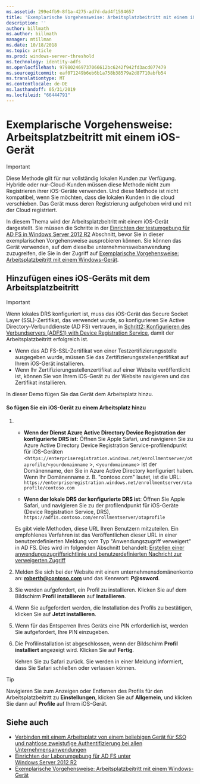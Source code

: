 ```yaml
---
ms.assetid: 299e4fb9-8f1a-4275-ad7d-dad4f1594657
title: 'Exemplarische Vorgehensweise: Arbeitsplatzbeitritt mit einem iOS-Gerät'
description: ''
author: billmath
ms.author: billmath
manager: mtillman
ms.date: 10/18/2018
ms.topic: article
ms.prod: windows-server-threshold
ms.technology: identity-adfs
ms.openlocfilehash: 979802469737066612bc6242f942fd3acd077479
ms.sourcegitcommit: eaf071249b6eb6b1a758b38579a2d87710abfb54
ms.translationtype: MT
ms.contentlocale: de-DE
ms.lasthandoff: 05/31/2019
ms.locfileid: "66444791"
---
```

# <a name="walkthrough-workplace-join-with-an-ios-device"></a>Exemplarische Vorgehensweise: Arbeitsplatzbeitritt mit einem iOS-Gerät


> [!IMPORTANT] 
> Diese Methode gilt für nur vollständig lokalen Kunden zur Verfügung. Hybride oder nur-Cloud-Kunden müssen diese Methode nicht zum Registrieren ihrer iOS-Geräte verwenden. Und diese Methode ist nicht kompatibel, wenn Sie möchten, dass die lokalen Kunden in die cloud verschieben. Das Gerät muss deren Registrierung aufgehoben wird und mit der Cloud registriert. 

In diesem Thema wird der Arbeitsplatzbeitritt mit einem iOS-Gerät dargestellt. Sie müssen die Schritte in der [Einrichten der testumgebung für AD FS in Windows Server 2012 R2](../../ad-fs/deployment/Set-up-the-lab-environment-for-AD-FS-in-Windows-Server-2012-R2.md) Abschnitt, bevor Sie in dieser exemplarischen Vorgehensweise ausprobieren können. Sie können das Gerät verwenden, auf dem dieselbe unternehmenswebanwendung zuzugreifen, die Sie in der Zugriff auf [Exemplarische Vorgehensweise: Arbeitsplatzbeitritt mit einem Windows-Gerät](Walkthrough--Workplace-Join-with-a-Windows-Device.md).


## <a name="join-an-ios-device-with-workplace-join"></a>Hinzufügen eines iOS-Geräts mit dem Arbeitsplatzbeitritt

> [!IMPORTANT]
> Wenn lokales DRS konfiguriert ist, muss das iOS-Gerät das Secure Socket Layer (SSL)-Zertifikat, das verwendet wurde, so konfigurieren Sie Active Directory-Verbunddienste (AD FS) vertrauen, in [Schritt2: Konfigurieren des Verbundservers (ADFS1) with Device Registration Service](../../ad-fs/deployment/Set-up-the-lab-environment-for-AD-FS-in-Windows-Server-2012-R2.md#BKMK_4), damit der Arbeitsplatzbeitritt erfolgreich ist.
> 
> -   Wenn das AD FS-SSL-Zertifikat von einer Testzertifizierungsstelle ausgegeben wurde, müssen Sie das Zertifizierungsstellenzertifikat auf Ihrem iOS-Gerät installieren.
> -   Wenn Ihr Zertifizierungsstellenzertifikat auf einer Website veröffentlicht ist, können Sie von Ihrem iOS-Gerät zu der Website navigieren und das Zertifikat installieren.

In dieser Demo fügen Sie das Gerät dem Arbeitsplatz hinzu.

#### <a name="to-join-an-ios-device-to-a-workplace"></a>So fügen Sie ein iOS-Gerät zu einem Arbeitsplatz hinzu

1. -   **Wenn der Dienst Azure Active Directory Device Registration der konfigurierte DRS ist:** Öffnen Sie Apple Safari, und navigieren Sie zu Azure Active Directory Device Registration Service-profilendpunkt für iOS-Geräten <`https://enterpriseregistration.windows.net/enrollmentserver/otaprofile/<yourdomainname` >, <`yourdomainname`> ist der Domänenname, den Sie in Azure Active Directory konfiguriert haben. Wenn Ihr Domänenname z. B. "contoso.com" lautet, ist die URL: `https://enterpriseregistration.windows.net/enrollmentserver/otaprofile/contoso.com`

   -   **Wenn der lokale DRS der konfigurierte DRS ist**: Öffnen Sie Apple Safari, und navigieren Sie zu der profilendpunkt für iOS-Geräte (Device Registration Service, DRS), `https://adf1s.contoso.com/enrollmentserver/otaprofile`

   Es gibt viele Methoden, diese URL Ihren Benutzern mitzuteilen. Ein empfohlenes Verfahren ist das Veröffentlichen dieser URL in einer benutzerdefinierten Meldung vom Typ "Anwendungszugriff verweigert" in AD FS. Dies wird im folgenden Abschnitt behandelt: [Erstellen einer anwendungszugriffsrichtlinie und benutzerdefinierten Nachricht zur verweigerten Zugriff](https://docs.microsoft.com/azure/active-directory/active-directory-device-registration-on-premises-setup#create-an-application-access-policy-and-custom-access-denied-message)

2. Melden Sie sich bei der Website mit einem unternehmensdomänenkonto an: <strong>roberth@contoso.com</strong> und das Kennwort: <strong>P@ssword</strong>.

3. Sie werden aufgefordert, ein Profil zu installieren. Klicken Sie auf dem Bildschirm **Profil installieren** auf **Installieren**.

4. Wenn Sie aufgefordert werden, die Installation des Profils zu bestätigen, klicken Sie auf **Jetzt installieren**.

5. Wenn für das Entsperren Ihres Geräts eine PIN erforderlich ist, werden Sie aufgefordert, Ihre PIN einzugeben.

6. Die Profilinstallation ist abgeschlossen, wenn der Bildschirm **Profil installiert** angezeigt wird. Klicken Sie auf **Fertig**.

   Kehren Sie zu Safari zurück. Sie werden in einer Meldung informiert, dass Sie Safari schließen oder verlassen können.

> [!TIP]
> Navigieren Sie zum Anzeigen oder Entfernen des Profils für den Arbeitsplatzbeitritt zu **Einstellungen**, klicken Sie auf **Allgemein**, und klicken Sie dann auf **Profile** auf Ihrem iOS-Gerät.

## <a name="see-also"></a>Siehe auch


- [Verbinden mit einem Arbeitsplatz von einem beliebigen Gerät für SSO und nahtlose zweistufige Authentifizierung bei allen Unternehmensanwendungen](Join-to-Workplace-from-Any-Device-for-SSO-and-Seamless-Second-Factor-Authentication-Across-Company-Applications.md)
- [Einrichten der Laborumgebung für AD FS unter Windows Server 2012 R2](../../ad-fs/deployment/Set-up-the-lab-environment-for-AD-FS-in-Windows-Server-2012-R2.md)
- [Exemplarische Vorgehensweise: Arbeitsplatzbeitritt mit einem Windows-Gerät](Walkthrough--Workplace-Join-with-a-Windows-Device.md)



